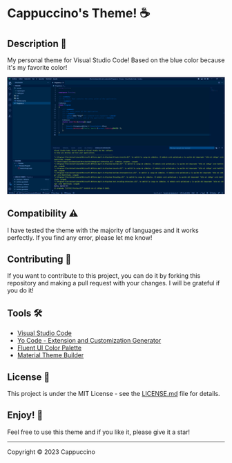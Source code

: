 # Cappuccino's Theme! ☕

## Description 📝

My personal theme for Visual Studio Code! Based on the blue color because it's my favorite color!

![Preview image](https://raw.githubusercontent.com/Cappuccino093/CappuccinoVSCodeTheme/main/Images/Preview.png)

## Compatibility ⚠️

I have tested the theme with the majority of languages and it works perfectly.
If you find any error, please let me know!

## Contributing 🤝

If you want to contribute to this project, you can do it by forking this
repository and making a pull request with your changes. I will be grateful if
you do it!

## Tools 🛠️

- [Visual Studio Code](https://code.visualstudio.com/)
- [Yo Code - Extension and Customization Generator](https://github.com/Microsoft/vscode-generator-code)
- [Fluent UI Color Palette](https://developer.microsoft.com/en-us/fluentui#/styles/web/colors/theme-slots#color-palettes)
- [Material Theme Builder](https://m3.material.io/theme-builder#/custom)

## License 📄

This project is under the MIT License -
see the [LICENSE.md](https://raw.githubusercontent.com/Cappuccino093/CappuccinoVSCodeTheme/main/LICENSE.md)
file for details.

## Enjoy! 💙

Feel free to use this theme and if you like it, please give it a star!

---

Copyright © 2023 Cappuccino
